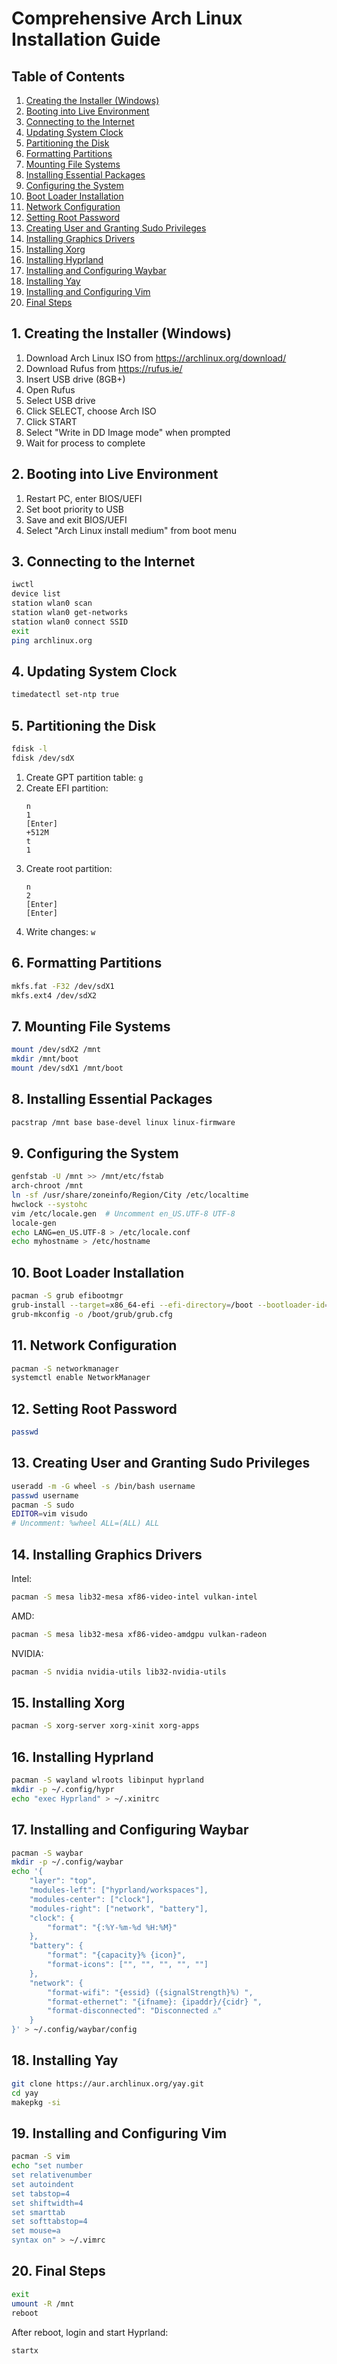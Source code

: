 # Comprehensive Arch Linux Installation Guide

## Table of Contents
1. [Creating the Installer (Windows)](#1-creating-the-installer-windows)
2. [Booting into Live Environment](#2-booting-into-live-environment)
3. [Connecting to the Internet](#3-connecting-to-the-internet)
4. [Updating System Clock](#4-updating-system-clock)
5. [Partitioning the Disk](#5-partitioning-the-disk)
6. [Formatting Partitions](#6-formatting-partitions)
7. [Mounting File Systems](#7-mounting-file-systems)
8. [Installing Essential Packages](#8-installing-essential-packages)
9. [Configuring the System](#9-configuring-the-system)
10. [Boot Loader Installation](#10-boot-loader-installation)
11. [Network Configuration](#11-network-configuration)
12. [Setting Root Password](#12-setting-root-password)
13. [Creating User and Granting Sudo Privileges](#13-creating-user-and-granting-sudo-privileges)
14. [Installing Graphics Drivers](#14-installing-graphics-drivers)
15. [Installing Xorg](#15-installing-xorg)
16. [Installing Hyprland](#16-installing-hyprland)
17. [Installing and Configuring Waybar](#17-installing-and-configuring-waybar)
18. [Installing Yay](#18-installing-yay)
19. [Installing and Configuring Vim](#19-installing-and-configuring-vim)
20. [Final Steps](#20-final-steps)

## 1. Creating the Installer (Windows)
1. Download Arch Linux ISO from https://archlinux.org/download/
2. Download Rufus from https://rufus.ie/
3. Insert USB drive (8GB+)
4. Open Rufus
5. Select USB drive
6. Click SELECT, choose Arch ISO
7. Click START
8. Select "Write in DD Image mode" when prompted
9. Wait for process to complete

## 2. Booting into Live Environment
1. Restart PC, enter BIOS/UEFI
2. Set boot priority to USB
3. Save and exit BIOS/UEFI
4. Select "Arch Linux install medium" from boot menu

## 3. Connecting to the Internet
```bash
iwctl
device list
station wlan0 scan
station wlan0 get-networks
station wlan0 connect SSID
exit
ping archlinux.org
```

## 4. Updating System Clock
```bash
timedatectl set-ntp true
```

## 5. Partitioning the Disk
```bash
fdisk -l
fdisk /dev/sdX
```
1. Create GPT partition table: `g`
2. Create EFI partition:
   ```
   n
   1
   [Enter]
   +512M
   t
   1
   ```
3. Create root partition:
   ```
   n
   2
   [Enter]
   [Enter]
   ```
4. Write changes: `w`

## 6. Formatting Partitions
```bash
mkfs.fat -F32 /dev/sdX1
mkfs.ext4 /dev/sdX2
```

## 7. Mounting File Systems
```bash
mount /dev/sdX2 /mnt
mkdir /mnt/boot
mount /dev/sdX1 /mnt/boot
```

## 8. Installing Essential Packages
```bash
pacstrap /mnt base base-devel linux linux-firmware
```

## 9. Configuring the System
```bash
genfstab -U /mnt >> /mnt/etc/fstab
arch-chroot /mnt
ln -sf /usr/share/zoneinfo/Region/City /etc/localtime
hwclock --systohc
vim /etc/locale.gen  # Uncomment en_US.UTF-8 UTF-8
locale-gen
echo LANG=en_US.UTF-8 > /etc/locale.conf
echo myhostname > /etc/hostname
```

## 10. Boot Loader Installation
```bash
pacman -S grub efibootmgr
grub-install --target=x86_64-efi --efi-directory=/boot --bootloader-id=GRUB
grub-mkconfig -o /boot/grub/grub.cfg
```

## 11. Network Configuration
```bash
pacman -S networkmanager
systemctl enable NetworkManager
```

## 12. Setting Root Password
```bash
passwd
```

## 13. Creating User and Granting Sudo Privileges
```bash
useradd -m -G wheel -s /bin/bash username
passwd username
pacman -S sudo
EDITOR=vim visudo
# Uncomment: %wheel ALL=(ALL) ALL
```

## 14. Installing Graphics Drivers
Intel:
```bash
pacman -S mesa lib32-mesa xf86-video-intel vulkan-intel
```
AMD:
```bash
pacman -S mesa lib32-mesa xf86-video-amdgpu vulkan-radeon
```
NVIDIA:
```bash
pacman -S nvidia nvidia-utils lib32-nvidia-utils
```

## 15. Installing Xorg
```bash
pacman -S xorg-server xorg-xinit xorg-apps
```

## 16. Installing Hyprland
```bash
pacman -S wayland wlroots libinput hyprland
mkdir -p ~/.config/hypr
echo "exec Hyprland" > ~/.xinitrc
```

## 17. Installing and Configuring Waybar
```bash
pacman -S waybar
mkdir -p ~/.config/waybar
echo '{
    "layer": "top",
    "modules-left": ["hyprland/workspaces"],
    "modules-center": ["clock"],
    "modules-right": ["network", "battery"],
    "clock": {
        "format": "{:%Y-%m-%d %H:%M}"
    },
    "battery": {
        "format": "{capacity}% {icon}",
        "format-icons": ["", "", "", "", ""]
    },
    "network": {
        "format-wifi": "{essid} ({signalStrength}%) ",
        "format-ethernet": "{ifname}: {ipaddr}/{cidr} ",
        "format-disconnected": "Disconnected ⚠"
    }
}' > ~/.config/waybar/config
```

## 18. Installing Yay
```bash
git clone https://aur.archlinux.org/yay.git
cd yay
makepkg -si
```

## 19. Installing and Configuring Vim
```bash
pacman -S vim
echo "set number
set relativenumber
set autoindent
set tabstop=4
set shiftwidth=4
set smarttab
set softtabstop=4
set mouse=a
syntax on" > ~/.vimrc
```

## 20. Final Steps
```bash
exit
umount -R /mnt
reboot
```
After reboot, login and start Hyprland:
```bash
startx
```
